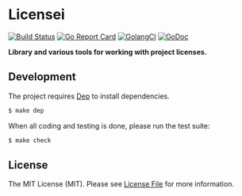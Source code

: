 # Licensei

[![Build Status](https://travis-ci.com/goph/licensei.svg?branch=master)](https://travis-ci.com/goph/licensei)
[![Go Report Card](https://goreportcard.com/badge/github.com/goph/licensei?style=flat-square)](https://goreportcard.com/report/github.com/goph/licensei)
[![GolangCI](https://golangci.com/badges/github.com/goph/licensei.svg)](https://golangci.com)
[![GoDoc](http://img.shields.io/badge/godoc-reference-5272B4.svg?style=flat-square)](https://godoc.org/github.com/goph/licensei)

**Library and various tools for working with project licenses.**


## Development

The project requires [Dep](https://golang.github.io/dep/) to install dependencies.

``` bash
$ make dep
```

When all coding and testing is done, please run the test suite:

``` bash
$ make check
```


## License

The MIT License (MIT). Please see [License File](LICENSE) for more information.
